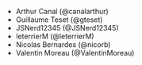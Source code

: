 - Arthur Canal (@canalarthur)
- Guillaume Teset (@gteset)
- JSNerd12345 (@JSNerd12345)
- leterrierM (@leterrierM)
- Nicolas Bernardes (@nicorb)
- Valentin Moreau (@ValentinMoreau)
